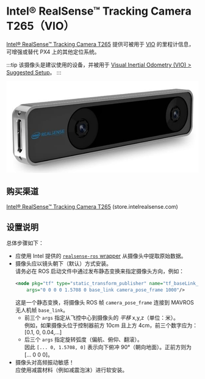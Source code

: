 # Intel® RealSense™ Tracking Camera T265（VIO）

[Intel® RealSense™ Tracking Camera T265](https://www.intelrealsense.com/tracking-camera-t265/) 提供可被用于 [VIO](../computer_vision/visual_inertial_odometry.md) 的里程计信息，可增强或替代 PX4 上的其他定位系统。

:::tip
该摄像头是建议使用的设备，并被用于 [Visual Inertial Odometry (VIO) > Suggested Setup](../computer_vision/visual_inertial_odometry.md#suggested-setup)。
:::

![Intel® RealSense™ Tracking Camera T265 - Angled Image](../../assets/peripherals/camera_vio/t265_intel_realsense_tracking_camera_photo_angle.jpg)

## 购买渠道

[Intel® RealSense™ Tracking Camera T265](https://www.intelrealsense.com/tracking-camera-t265/) (store.intelrealsense.com)

## 设置说明

总体步骤如下：

- 应使用 Intel 提供的 [`realsense-ros` wrapper](https://github.com/IntelRealSense/realsense-ros) 从摄像头中提取原始数据。
- 摄像头应以镜头朝下（默认）方式安装。  
  请务必在 ROS 启动文件中通过发布静态变换来指定摄像头方向，例如：
  ```xml
  <node pkg="tf" type="static_transform_publisher" name="tf_baseLink_cameraPose"
      args="0 0 0 0 1.5708 0 base_link camera_pose_frame 1000"/>
  ```
  这是一个静态变换，将摄像头 ROS 帧 `camera_pose_frame` 连接到 MAVROS 无人机帧 `base_link`。
  - 前三个 `args` 指定从飞控中心到摄像头的 _平移_ x,y,z（单位：米）。  
    例如，如果摄像头位于控制器前方 10cm 且上方 4cm，前三个数字应为：[0.1, 0, 0.04,...]
  - 后三个 `args` 指定旋转弧度（偏航、俯仰、翻滚）。  
    因此 `[... 0, 1.5708, 0]` 表示向下俯冲 90°（朝向地面）。正前方则为 [... 0 0 0]。
- 摄像头对高频振动敏感！  
  应使用减震材料（例如减震泡沫）进行软安装。